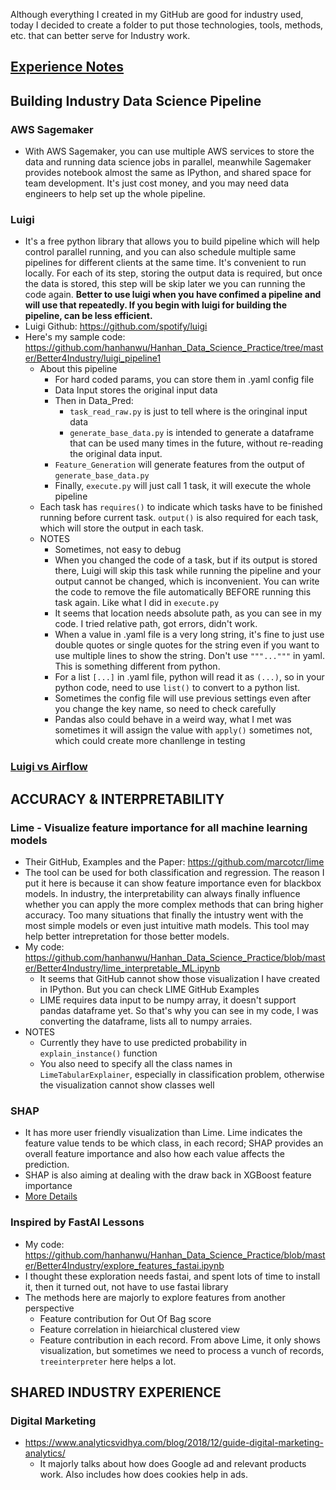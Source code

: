 Although everything I created in my GitHub are good for industry used, today I decided to create a folder to put those technologies, tools, methods, etc. that can better serve for Industry work.

## [Experience Notes][1]

## Building Industry Data Science Pipeline

### AWS Sagemaker
* With AWS Sagemaker, you can use multiple AWS services to store the data and running data science jobs in parallel, meanwhile Sagemaker provides notebook almost the same as IPython, and shared space for team development. It's just cost money, and you may need data engineers to help set up the whole pipeline.

### Luigi
* It's a free python library that allows you to build pipeline which will help control parallel running, and you can also schedule multiple same pipelines for different clients at the same time. It's convenient to run locally. For each of its step, storing the output data is required, but once the data is stored, this step will be skip later we you can running the code again. <b>Better to use luigi when you have confimed a pipeline and will use that repeatedly. If you begin with luigi for building the pipeline, can be less efficient.</b>
* Luigi Github: https://github.com/spotify/luigi
* Here's my sample code: https://github.com/hanhanwu/Hanhan_Data_Science_Practice/tree/master/Better4Industry/luigi_pipeline1
  * About this pipeline
    * For hard coded params, you can store them in .yaml config file
    * Data Input stores the original input data
    * Then in Data_Pred:
      * `task_read_raw.py` is just to tell where is the oringinal input data
      * `generate_base_data.py` is intended to generate a dataframe that can be used many times in the future, without re-reading the original data input. 
    * `Feature_Generation` will generate features from the output of `generate_base_data.py`
    * Finally, `execute.py` will just call 1 task, it will execute the whole pipeline
  * Each task has `requires()` to indicate which tasks have to be finished running before current task. `output()` is also required for each task, which will store the output in each task.
  * NOTES
    * Sometimes, not easy to debug
    * When you changed the code of a task, but if its output is stored there, Luigi will skip this task while running the pipeline and your output cannot be changed, which is inconvenient. You can write the code to remove the file automatically BEFORE running this task again. Like what I did in `execute.py`
    * It seems that location needs absolute path, as you can see in my code. I tried relative path, got errors, didn't work.
    * When a value in .yaml file is a very long string, it's fine to just use double quotes or single quotes for the string even if you want to use multiple lines to show the string. Don't use `"""..."""` in yaml. This is something different from python.
    * For a list `[...]` in .yaml file, python will read it as `(...)`, so in your python code, need to use `list()` to convert to a python list.
    * Sometimes the config file will use previous settings even after you change the key name, so need to check carefully
    * Pandas also could behave in a weird way, what I met was sometimes it will assign the value with `apply()` sometimes not, which could create more chanllenge in testing
    
### [Luigi vs Airflow][3]

## ACCURACY & INTERPRETABILITY

### Lime - Visualize feature importance for all machine learning models
* Their GitHub, Examples and the Paper: https://github.com/marcotcr/lime
* The tool can be used for both classification and regression. The reason I put it here is because it can show feature importance even for blackbox models. In industry, the interpretability can always finally influence whether you can apply the more complex methods that can bring higher accuracy. Too many situations that finally the intustry went with the most simple models or even just intuitive math models. This tool may help better intrepretation for those better models.
* My code: https://github.com/hanhanwu/Hanhan_Data_Science_Practice/blob/master/Better4Industry/lime_interpretable_ML.ipynb
  * It seems that GitHub cannot show those visualization I have created in IPython. But you can check LIME GitHub Examples
  * LIME requires data input to be numpy array, it doesn't support pandas dataframe yet. So that's why you can see in my code, I was converting the dataframe, lists all to numpy arraies.
* NOTES
  * Currently they have to use predicted probability in `explain_instance()` function
  * You also need to specify all the class names in `LimeTabularExplainer`, especially in classification problem, otherwise the visualization cannot show classes well
  
### SHAP
* It has more user friendly visualization than Lime. Lime indicates the feature value tends to be which class, in each record; SHAP provides an overall feature importance and also how each value affects the prediction.
* SHAP is also aiming at dealing with the draw back in XGBoost feature importance
* [More Details][2]
  
### Inspired by FastAI Lessons
* My code: https://github.com/hanhanwu/Hanhan_Data_Science_Practice/blob/master/Better4Industry/explore_features_fastai.ipynb
* I thought these exploration needs fastai, and spent lots of time to install it, then it turned out, not have to use fastai library
* The methods here are majorly to explore features from another perspective
  * Feature contribution for Out Of Bag score
  * Feature correlation in hieiarchical clustered view
  * Feature contribution in each record. From above Lime, it only shows visualization, but sometimes we need to process a vunch of records, `treeinterpreter` here helps a lot.
    
## SHARED INDUSTRY EXPERIENCE
### Digital Marketing
* https://www.analyticsvidhya.com/blog/2018/12/guide-digital-marketing-analytics/
  * It majorly talks about how does Google ad and relevant products work. Also includes how does cookies help in ads.
    
[1]:https://github.com/hanhanwu/Hanhan_Data_Science_Practice/blob/master/Better4Industry/ExperienceNotes.md
[2]:https://github.com/hanhanwu/Hanhan_Data_Science_Practice/blob/master/Better4Industry/Feature_Selection_Collection/ReadMe.md#shap
[3]:https://eric-bunch.github.io/blog/luigi-vs-airflow
